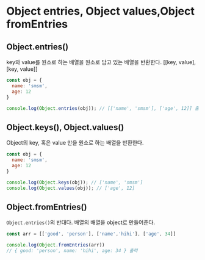 # Object entries, Object values,Object fromEntries

## Object.entries()

key와 value를 원소로 하는 배열을 원소로 담고 있는 배열을 반환한다. [[key, value], [key, value]]

```js
const obj = {
  name: 'smsm',
  age: 12
}

console.log(Object.entries(obj)); // [['name', 'smsm'], ['age', 12]] 출력
```

## Object.keys(), Object.values()

Object의 key, 혹은 value 만을 원소로 하는 배열을 반환한다.

```js
const obj = {
  name: 'smsm',
  age: 12
}

console.log(Object.keys(obj)); // ['name', 'smsm']
console.log(Object.values(obj)); // ['age', 12]
```

## Object.fromEntries()

`Object.entries()`의 반대다. 배열의 배열을 object로 만들어준다.

```js
const arr = [['good', 'person'], ['name','hihi'], ['age', 34]]

console.log(Object.fromEntries(arr)) 
// { good: 'person', name: 'hihi', age: 34 } 출력
```
